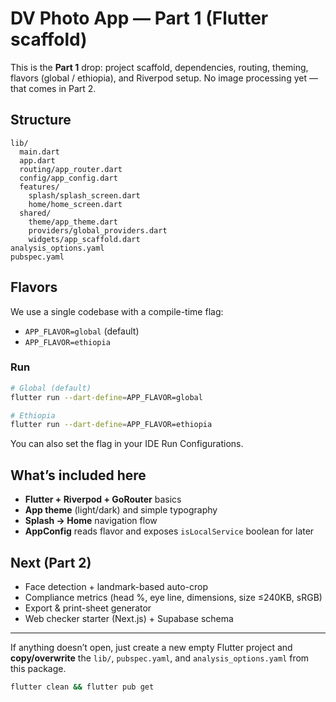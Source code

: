 
# DV Photo App — Part 1 (Flutter scaffold)

This is the **Part 1** drop: project scaffold, dependencies, routing, theming, flavors (global / ethiopia), and Riverpod setup.
No image processing yet — that comes in Part 2.

## Structure
```
lib/
  main.dart
  app.dart
  routing/app_router.dart
  config/app_config.dart
  features/
    splash/splash_screen.dart
    home/home_screen.dart
  shared/
    theme/app_theme.dart
    providers/global_providers.dart
    widgets/app_scaffold.dart
analysis_options.yaml
pubspec.yaml
```

## Flavors
We use a single codebase with a compile-time flag:

- `APP_FLAVOR=global` (default)
- `APP_FLAVOR=ethiopia`

### Run
```bash
# Global (default)
flutter run --dart-define=APP_FLAVOR=global

# Ethiopia
flutter run --dart-define=APP_FLAVOR=ethiopia
```

You can also set the flag in your IDE Run Configurations.

## What’s included here
- **Flutter + Riverpod + GoRouter** basics
- **App theme** (light/dark) and simple typography
- **Splash → Home** navigation flow
- **AppConfig** reads flavor and exposes `isLocalService` boolean for later

## Next (Part 2)
- Face detection + landmark-based auto-crop
- Compliance metrics (head %, eye line, dimensions, size ≤240KB, sRGB)
- Export & print-sheet generator
- Web checker starter (Next.js) + Supabase schema

---

If anything doesn’t open, just create a new empty Flutter project and **copy/overwrite** the `lib/`, `pubspec.yaml`, and `analysis_options.yaml` from this package.
```bash
flutter clean && flutter pub get
```

